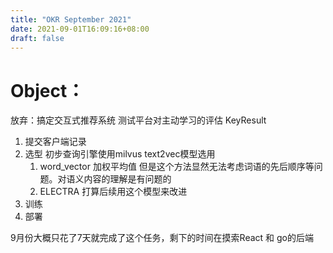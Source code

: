 ```yaml
---
title: "OKR September 2021"
date: 2021-09-01T16:09:16+08:00
draft: false
---
```


# Object：
放弃：搞定交互式推荐系统
测试平台对主动学习的评估
KeyResult
1. 提交客户端记录
2. 选型
	初步查询引擎使用milvus
	text2vec模型选用
	1. word_vector 加权平均值
		但是这个方法显然无法考虑词语的先后顺序等问题。对语义内容的理解是有问题的
	2. ELECTRA
		打算后续用这个模型来改进
3. 训练
4. 部署

9月份大概只花了7天就完成了这个任务，剩下的时间在摸索React 和 
go的后端
